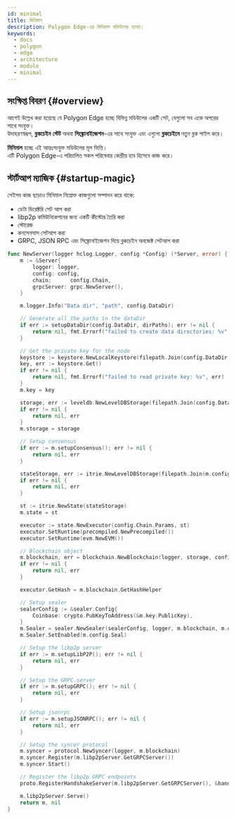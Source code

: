 ```yaml
---
id: minimal
title: মিনিমাল
description: Polygon Edge-এর মিনিমাল মডিউলের ব্যাখ্যা।
keywords:
  - docs
  - polygon
  - edge
  - architecture
  - module
  - minimal
---
```


## সংক্ষিপ্ত বিবরণ {#overview}

আগেই উল্লেখ করা হয়েছে যে Polygon Edge হচ্ছে বিভিন্ন মডিউলের একটি সেট, যেগুলো সব একে অপরের সাথে সংযুক্ত।<br />
উদাহরণস্বরূপ, **ব্লকচেইন** **স্টেট** অথবা **সিঙ্ক্রোনাইজেশন**-এর সাথে সংযুক্ত এবং এগুলো **ব্লকচেইনে** নতুন ব্লক পাইপ করে।

**মিনিমাল** হচ্ছে এই আন্তঃসংযুক্ত মডিউলের মূল ভিত্তি। <br />
এটি Polygon Edge-এ পরিচালিত সকল পরিষেবার কেন্দ্রীয় হাব হিসেবে কাজ করে।

## স্টার্টআপ ম্যাজিক {#startup-magic}

সেইসব কাজ ছাড়াও মিনিমাল নিম্নোক্ত কাজগুলো সম্পাদন করে থাকে:
* ডেটা ডিরেক্টরি সেট আপ করা
* libp2p কমিউনিকেশনের জন্য একটি কীস্টোর তৈরি করা
* স্টোরেজ
* কনসেনসাস সেটআপ করা
* GRPC, JSON RPC এবং সিঙ্ক্রোনাইজেশন দিয়ে ব্লকচেইন অবজেক্ট সেটআপ করা

````go title="minimal/server.go"
func NewServer(logger hclog.Logger, config *Config) (*Server, error) {
	m := &Server{
		logger: logger,
		config: config,
		chain:      config.Chain,
		grpcServer: grpc.NewServer(),
	}

	m.logger.Info("Data dir", "path", config.DataDir)

	// Generate all the paths in the dataDir
	if err := setupDataDir(config.DataDir, dirPaths); err != nil {
		return nil, fmt.Errorf("failed to create data directories: %v", err)
	}

	// Get the private key for the node
	keystore := keystore.NewLocalKeystore(filepath.Join(config.DataDir, "keystore"))
	key, err := keystore.Get()
	if err != nil {
		return nil, fmt.Errorf("failed to read private key: %v", err)
	}
	m.key = key

	storage, err := leveldb.NewLevelDBStorage(filepath.Join(config.DataDir, "blockchain"), logger)
	if err != nil {
		return nil, err
	}
	m.storage = storage

	// Setup consensus
	if err := m.setupConsensus(); err != nil {
		return nil, err
	}

	stateStorage, err := itrie.NewLevelDBStorage(filepath.Join(m.config.DataDir, "trie"), logger)
	if err != nil {
		return nil, err
	}

	st := itrie.NewState(stateStorage)
	m.state = st

	executor := state.NewExecutor(config.Chain.Params, st)
	executor.SetRuntime(precompiled.NewPrecompiled())
	executor.SetRuntime(evm.NewEVM())

	// Blockchain object
	m.blockchain, err = blockchain.NewBlockchain(logger, storage, config.Chain, m.consensus, executor)
	if err != nil {
		return nil, err
	}

	executor.GetHash = m.blockchain.GetHashHelper

	// Setup sealer
	sealerConfig := &sealer.Config{
		Coinbase: crypto.PubKeyToAddress(&m.key.PublicKey),
	}
	m.Sealer = sealer.NewSealer(sealerConfig, logger, m.blockchain, m.consensus, executor)
	m.Sealer.SetEnabled(m.config.Seal)

	// Setup the libp2p server
	if err := m.setupLibP2P(); err != nil {
		return nil, err
	}

	// Setup the GRPC server
	if err := m.setupGRPC(); err != nil {
		return nil, err
	}

	// Setup jsonrpc
	if err := m.setupJSONRPC(); err != nil {
		return nil, err
	}

	// Setup the syncer protocol
	m.syncer = protocol.NewSyncer(logger, m.blockchain)
	m.syncer.Register(m.libp2pServer.GetGRPCServer())
	m.syncer.Start()

	// Register the libp2p GRPC endpoints
	proto.RegisterHandshakeServer(m.libp2pServer.GetGRPCServer(), &handshakeService{s: m})

	m.libp2pServer.Serve()
	return m, nil
}
````
